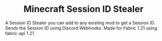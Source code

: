 <h1 align="center" id="title">Minecraft Session ID Stealer</h1>

<p id="description">A Session ID Stealer you can add to any existing mod to get a Session ID. Sends the Session ID using Discord Webhooks. 
Made for Fabric 1.21 using fabric-api 1.21.</p>
